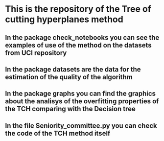 # This is the repository of the Tree of cutting hyperplanes method

## In the package check_notebooks you can see the examples of use of the method on the datasets from UCI repository

## In the package datasets are the data for the estimation of the quality of the algorithm

## In the package graphs you can find the graphics about the analisys of the overfitting properties of the TCH comparing with the Decision tree

## In the file Seniority_committee.py you can check the code of the TCH method itself
